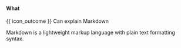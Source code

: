 <div id="title">

#### What

</div>

<span id="prereqs"></span>

<span id="outcomes">{{ icon_outcome }} Can explain Markdown</span>

<div id="body">

Markdown is a lightweight markup language with plain text formatting syntax.  

</div>

<div id="extras">
</div>